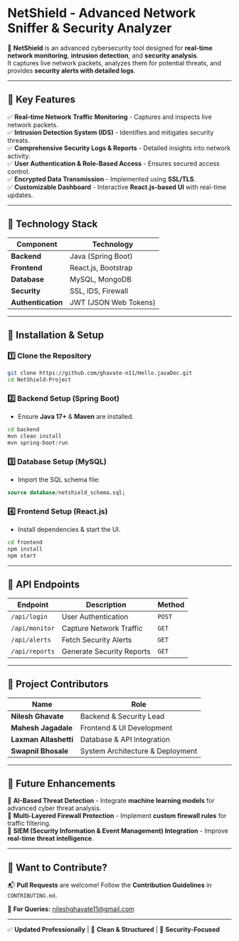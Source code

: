 
# **NetShield - Advanced Network Sniffer & Security Analyzer**

🚀 **NetShield** is an advanced cybersecurity tool designed for **real-time network monitoring**, **intrusion detection**, and **security analysis**.  
It captures live network packets, analyzes them for potential threats, and provides **security alerts with detailed logs**.  

---

## 🔹 **Key Features**
✅ **Real-time Network Traffic Monitoring** - Captures and inspects live network packets.  
✅ **Intrusion Detection System (IDS)** - Identifies and mitigates security threats.  
✅ **Comprehensive Security Logs & Reports** - Detailed insights into network activity.  
✅ **User Authentication & Role-Based Access** - Ensures secured access control.  
✅ **Encrypted Data Transmission** - Implemented using **SSL/TLS**.  
✅ **Customizable Dashboard** - Interactive **React.js-based UI** with real-time updates.  

---

## 🔹 **Technology Stack**
| **Component**   | **Technology**           |
|---------------|----------------------|
| **Backend**  | Java (Spring Boot)    |
| **Frontend** | React.js, Bootstrap   |
| **Database** | MySQL, MongoDB        |
| **Security** | SSL, IDS, Firewall    |
| **Authentication** | JWT (JSON Web Tokens) |

---

## 🔹 **Installation & Setup**
### **1️⃣ Clone the Repository**
```bash
git clone https://github.com/ghavate-n11/Hello.javaDoc.git
cd NetShield-Project
```

### **2️⃣ Backend Setup (Spring Boot)**
- Ensure **Java 17+** & **Maven** are installed.
```bash
cd backend
mvn clean install
mvn spring-boot:run
```

### **3️⃣ Database Setup (MySQL)**
- Import the SQL schema file:
```sql
source database/netshield_schema.sql;
```

### **4️⃣ Frontend Setup (React.js)**
- Install dependencies & start the UI.
```bash
cd frontend
npm install
npm start
```

---

## 🔹 **API Endpoints**
| **Endpoint** | **Description** | **Method** |
|-------------|----------------|------------|
| `/api/login` | User Authentication | `POST` |
| `/api/monitor` | Capture Network Traffic | `GET` |
| `/api/alerts` | Fetch Security Alerts | `GET` |
| `/api/reports` | Generate Security Reports | `GET` |

---

## 🔹 **Project Contributors**
| Name | Role |
|------|------|
| **Nilesh Ghavate** | Backend & Security Lead |
| **Mahesh Jagadale** | Frontend & UI Development |
| **Laxman Allashetti** | Database & API Integration |
| **Swapnil Bhosale** | System Architecture & Deployment |

---

## 🔹 **Future Enhancements**
📌 **AI-Based Threat Detection** - Integrate **machine learning models** for advanced cyber threat analysis.  
📌 **Multi-Layered Firewall Protection** - Implement **custom firewall rules** for traffic filtering.  
📌 **SIEM (Security Information & Event Management) Integration** - Improve **real-time threat intelligence**.  

---

## 📢 **Want to Contribute?**
📬 **Pull Requests** are welcome! Follow the **Contribution Guidelines** in `CONTRIBUTING.md`.  

📧 **For Queries:** [nileshghavate11@gmail.com](mailto:nileshghavate11@gmail.com)  

---

✅ **Updated Professionally** | 🚀 **Clean & Structured** | 🔐 **Security-Focused**  

